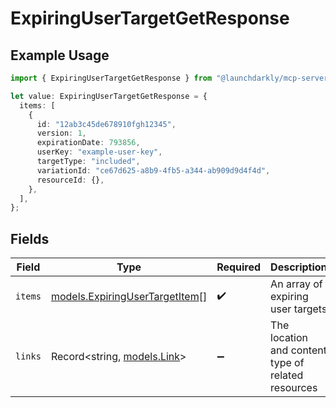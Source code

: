 # ExpiringUserTargetGetResponse

## Example Usage

```typescript
import { ExpiringUserTargetGetResponse } from "@launchdarkly/mcp-server";

let value: ExpiringUserTargetGetResponse = {
  items: [
    {
      id: "12ab3c45de678910fgh12345",
      version: 1,
      expirationDate: 793856,
      userKey: "example-user-key",
      targetType: "included",
      variationId: "ce67d625-a8b9-4fb5-a344-ab909d9d4f4d",
      resourceId: {},
    },
  ],
};
```

## Fields

| Field                                                                  | Type                                                                   | Required                                                               | Description                                                            |
| ---------------------------------------------------------------------- | ---------------------------------------------------------------------- | ---------------------------------------------------------------------- | ---------------------------------------------------------------------- |
| `items`                                                                | [models.ExpiringUserTargetItem](../models/expiringusertargetitem.md)[] | :heavy_check_mark:                                                     | An array of expiring user targets                                      |
| `links`                                                                | Record<string, [models.Link](../models/link.md)>                       | :heavy_minus_sign:                                                     | The location and content type of related resources                     |